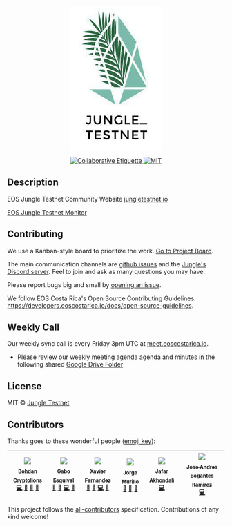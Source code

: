 <p align="center">
	<a href="https://jungletestnet.io">
		<img src="images/logo1-jungletestnet.png" >
	</a>
</p>

<p align="center">
	<a href="https://git.io/col">
		<img src="https://img.shields.io/badge/%E2%9C%93-collaborative_etiquette-brightgreen.svg" alt="Collaborative Etiquette">
	</a>
	<a href="#">
		<img src="https://img.shields.io/dub/l/vibe-d.svg" alt="MIT">
	</a>
</p>

## Description 
EOS Jungle Testnet Community Website [jungletestnet.io](http://jungletestnet.io)

[EOS Jungle Testnet Monitor](http://jungle.cryptolions.io/)

## Contributing

We use a Kanban-style board to prioritize the work. [Go to Project Board](https://github.com/EOS-Jungle-Testnet/jungletestnet.io/projects/4).

The main communication channels are [github issues](https://github.com/EOS-Jungle-Testnet/jungletestnet.io/issues) and the [Jungle's Discord server](https://discord.gg/84REyeN). Feel to join and ask as many questions you may have.

Please report bugs big and small by [opening an issue](https://github.com/EOS-Jungle-Testnet/jungletestnet.io/issues).

We follow EOS Costa Rica's Open Source Contributing Guidelines.
https://developers.eoscostarica.io/docs/open-source-guidelines.

## Weekly Call

Our weekly sync call is every Friday 3pm UTC at [meet.eoscostarica.io](https:/meet.eoscostarica.io).

- Please review our weekly meeting agenda agenda and minutes in the following shared [Google Drive Folder](https://drive.google.com/drive/folders/1AoXnpLLyF84GWfK91xR42kouDnbPL3Dw?usp=sharing)


## License

MIT © [Jungle Testnet](https://jungletestnet.io)  


## Contributors

Thanks goes to these wonderful people ([emoji key](https://github.com/kentcdodds/all-contributors#emoji-key)):

<!-- ALL-CONTRIBUTORS-LIST:START - Do not remove or modify this section -->
<!-- prettier-ignore -->
| [<img src="https://avatars2.githubusercontent.com/u/37701692?v=4" width="100px;"/><br /><sub><b>Bohdan Cryptolions</b></sub>](http://CryptoLions.io)<br />[💻](https://github.com/EOS-Jungle-Testnet/jungletestnet.io/commits?author=ansigroup "Code") [🤔](#ideas-ansigroup "Ideas, Planning, & Feedback") [👀](#review-ansigroup "Reviewed Pull Requests") [📢](#talk-ansigroup "Talks") | [<img src="https://avatars0.githubusercontent.com/u/391270?v=4" width="100px;"/><br /><sub><b>Gabo Esquivel</b></sub>](https://gaboesquivel.com)<br />[🤔](#ideas-gaboesquivel "Ideas, Planning, & Feedback") [📖](https://github.com/EOS-Jungle-Testnet/jungletestnet.io/commits?author=gaboesquivel "Documentation") [💻](https://github.com/EOS-Jungle-Testnet/jungletestnet.io/commits?author=gaboesquivel "Code") [👀](#review-gaboesquivel "Reviewed Pull Requests") | [<img src="https://avatars0.githubusercontent.com/u/5632966?v=4" width="100px;"/><br /><sub><b>Xavier Fernandez</b></sub>](https://github.com/xavier506)<br />[🤔](#ideas-xavier506 "Ideas, Planning, & Feedback") [📖](https://github.com/EOS-Jungle-Testnet/jungletestnet.io/commits?author=xavier506 "Documentation") [💻](https://github.com/EOS-Jungle-Testnet/jungletestnet.io/commits?author=xavier506 "Code") [👀](#review-xavier506 "Reviewed Pull Requests") | [<img src="https://avatars1.githubusercontent.com/u/1179619?v=4" width="100px;"/><br /><sub><b>Jorge Murillo</b></sub>](https://github.com/murillojorge)<br />[🤔](#ideas-murillojorge "Ideas, Planning, & Feedback") [🎨](#design-murillojorge "Design") [👀](#review-murillojorge "Reviewed Pull Requests") | [<img src="https://avatars3.githubusercontent.com/u/11364402?v=4" width="100px;"/><br /><sub><b>Jafar Akhondali</b></sub>](http://diostudio.org)<br />[💻](https://github.com/EOS-Jungle-Testnet/jungletestnet.io/commits?author=JafarAkhondali "Code") | [<img src="https://avatars2.githubusercontent.com/u/8380612?v=4" width="100px;"/><br /><sub><b>Jose Andres Bogantes Ramirez</b></sub>](https://github.com/JoseBoga)<br />[💻](https://github.com/EOS-Jungle-Testnet/jungletestnet.io/commits?author=JoseBoga "Code") |
| :---: | :---: | :---: | :---: | :---: | :---: |
<!-- ALL-CONTRIBUTORS-LIST:END -->

This project follows the [all-contributors](https://github.com/kentcdodds/all-contributors) specification. Contributions of any kind welcome!